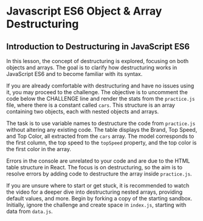 # Javascript ES6 Object & Array Destructuring

## Introduction to Destructuring in JavaScript ES6

In this lesson, the concept of destructuring is explored, focusing on both objects and arrays. The goal is to clarify how destructuring works in JavaScript ES6 and to become familiar with its syntax.

If you are already comfortable with destructuring and have no issues using it, you may proceed to the challenge. The objective is to uncomment the code below the CHALLENGE line and render the stats from the `practice.js` file, where there is a constant called `cars`. This structure is an array containing two objects, each with nested objects and arrays.

The task is to use variable names to destructure the code from `practice.js` without altering any existing code. The table displays the Brand, Top Speed, and Top Color, all extracted from the `cars` array. The model corresponds to the first column, the top speed to the `topSpeed` property, and the top color is the first color in the array.

Errors in the console are unrelated to your code and are due to the HTML table structure in React. The focus is on destructuring, so the aim is to resolve errors by adding code to destructure the array inside `practice.js`.

If you are unsure where to start or get stuck, it is recommended to watch the video for a deeper dive into destructuring nested arrays, providing default values, and more. Begin by forking a copy of the starting sandbox. Initially, ignore the challenge and create space in `index.js`, starting with data from `data.js`.
